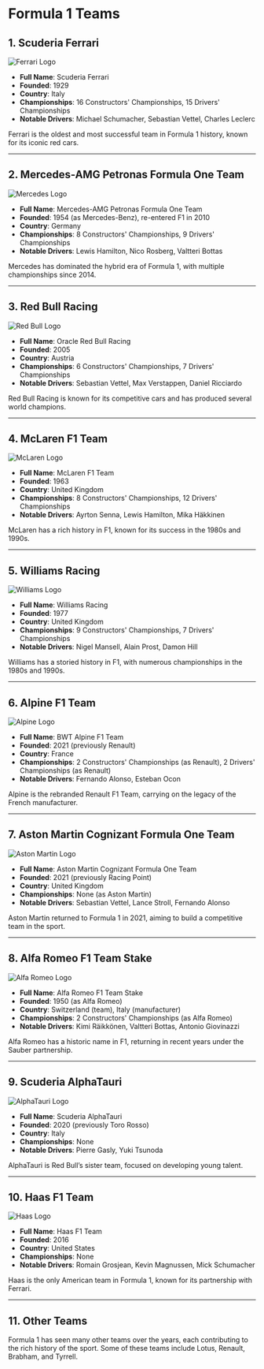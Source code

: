 
# Formula 1 Teams

## 1. Scuderia Ferrari

![Ferrari Logo](https://upload.wikimedia.org/wikipedia/en/thumb/d/d8/Ferrari-Logo.svg/1024px-Ferrari-Logo.svg.png)

- **Full Name**: Scuderia Ferrari
- **Founded**: 1929
- **Country**: Italy
- **Championships**: 16 Constructors' Championships, 15 Drivers' Championships
- **Notable Drivers**: Michael Schumacher, Sebastian Vettel, Charles Leclerc

Ferrari is the oldest and most successful team in Formula 1 history, known for its iconic red cars.

---

## 2. Mercedes-AMG Petronas Formula One Team

![Mercedes Logo](https://upload.wikimedia.org/wikipedia/commons/thumb/1/18/Mercedes-Benz_star_2022.svg/800px-Mercedes-Benz_star_2022.svg.png)

- **Full Name**: Mercedes-AMG Petronas Formula One Team
- **Founded**: 1954 (as Mercedes-Benz), re-entered F1 in 2010
- **Country**: Germany
- **Championships**: 8 Constructors' Championships, 9 Drivers' Championships
- **Notable Drivers**: Lewis Hamilton, Nico Rosberg, Valtteri Bottas

Mercedes has dominated the hybrid era of Formula 1, with multiple championships since 2014.

---

## 3. Red Bull Racing

![Red Bull Logo](https://upload.wikimedia.org/wikipedia/en/thumb/f/fe/Red_Bull_Racing_team_logo.svg/1024px-Red_Bull_Racing_team_logo.svg.png)

- **Full Name**: Oracle Red Bull Racing
- **Founded**: 2005
- **Country**: Austria
- **Championships**: 6 Constructors' Championships, 7 Drivers' Championships
- **Notable Drivers**: Sebastian Vettel, Max Verstappen, Daniel Ricciardo

Red Bull Racing is known for its competitive cars and has produced several world champions.

---

## 4. McLaren F1 Team

![McLaren Logo](https://upload.wikimedia.org/wikipedia/commons/thumb/f/fb/McLaren_F1_logo_2020.svg/800px-McLaren_F1_logo_2020.svg.png)

- **Full Name**: McLaren F1 Team
- **Founded**: 1963
- **Country**: United Kingdom
- **Championships**: 8 Constructors' Championships, 12 Drivers' Championships
- **Notable Drivers**: Ayrton Senna, Lewis Hamilton, Mika Häkkinen

McLaren has a rich history in F1, known for its success in the 1980s and 1990s.

---

## 5. Williams Racing

![Williams Logo](https://upload.wikimedia.org/wikipedia/en/thumb/f/f9/Williams_Racing_Logo_2020.svg/1024px-Williams_Racing_Logo_2020.svg.png)

- **Full Name**: Williams Racing
- **Founded**: 1977
- **Country**: United Kingdom
- **Championships**: 9 Constructors' Championships, 7 Drivers' Championships
- **Notable Drivers**: Nigel Mansell, Alain Prost, Damon Hill

Williams has a storied history in F1, with numerous championships in the 1980s and 1990s.

---

## 6. Alpine F1 Team

![Alpine Logo](https://upload.wikimedia.org/wikipedia/commons/thumb/1/13/Alpine_F1_Team_logo_2021.svg/1024px-Alpine_F1_Team_logo_2021.svg.png)

- **Full Name**: BWT Alpine F1 Team
- **Founded**: 2021 (previously Renault)
- **Country**: France
- **Championships**: 2 Constructors' Championships (as Renault), 2 Drivers' Championships (as Renault)
- **Notable Drivers**: Fernando Alonso, Esteban Ocon

Alpine is the rebranded Renault F1 Team, carrying on the legacy of the French manufacturer.

---

## 7. Aston Martin Cognizant Formula One Team

![Aston Martin Logo](https://upload.wikimedia.org/wikipedia/en/thumb/4/48/Aston_Martin_F1_Team_logo.svg/1024px-Aston_Martin_F1_Team_logo.svg.png)

- **Full Name**: Aston Martin Cognizant Formula One Team
- **Founded**: 2021 (previously Racing Point)
- **Country**: United Kingdom
- **Championships**: None (as Aston Martin)
- **Notable Drivers**: Sebastian Vettel, Lance Stroll, Fernando Alonso

Aston Martin returned to Formula 1 in 2021, aiming to build a competitive team in the sport.

---

## 8. Alfa Romeo F1 Team Stake

![Alfa Romeo Logo](https://upload.wikimedia.org/wikipedia/commons/thumb/6/69/Alfa_Romeo_Logo_2020.svg/1024px-Alfa_Romeo_Logo_2020.svg.png)

- **Full Name**: Alfa Romeo F1 Team Stake
- **Founded**: 1950 (as Alfa Romeo)
- **Country**: Switzerland (team), Italy (manufacturer)
- **Championships**: 2 Constructors' Championships (as Alfa Romeo)
- **Notable Drivers**: Kimi Räikkönen, Valtteri Bottas, Antonio Giovinazzi

Alfa Romeo has a historic name in F1, returning in recent years under the Sauber partnership.

---

## 9. Scuderia AlphaTauri

![AlphaTauri Logo](https://upload.wikimedia.org/wikipedia/en/thumb/d/d0/Scuderia_AlphaTauri_Logo_2020.svg/1024px-Scuderia_AlphaTauri_Logo_2020.svg.png)

- **Full Name**: Scuderia AlphaTauri
- **Founded**: 2020 (previously Toro Rosso)
- **Country**: Italy
- **Championships**: None
- **Notable Drivers**: Pierre Gasly, Yuki Tsunoda

AlphaTauri is Red Bull’s sister team, focused on developing young talent.

---

## 10. Haas F1 Team

![Haas Logo](https://upload.wikimedia.org/wikipedia/en/thumb/e/e5/Haas_F1_Team_logo.svg/1024px-Haas_F1_Team_logo.svg.png)

- **Full Name**: Haas F1 Team
- **Founded**: 2016
- **Country**: United States
- **Championships**: None
- **Notable Drivers**: Romain Grosjean, Kevin Magnussen, Mick Schumacher

Haas is the only American team in Formula 1, known for its partnership with Ferrari.

---

## 11. Other Teams

Formula 1 has seen many other teams over the years, each contributing to the rich history of the sport. Some of these teams include Lotus, Renault, Brabham, and Tyrrell.

